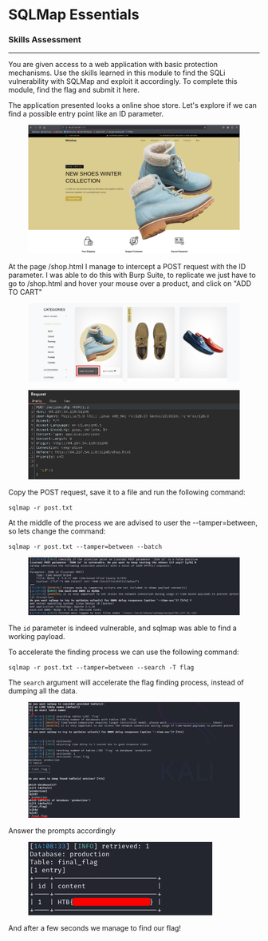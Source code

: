 # SQLMap Essentials

### Skills Assessment

***

You are given access to a web application with basic protection mechanisms. Use the skills learned in this module to find the SQLi vulnerability with SQLMap and exploit it accordingly. To complete this module, find the flag and submit it here.



The application presented looks a online shoe store. Let's explore if we can find a possible entry point like an ID parameter.

<figure><img src="../../.gitbook/assets/image (1) (1) (1).png" alt=""><figcaption></figcaption></figure>

At the page /shop.html I manage to intercept a POST request with the ID parameter. I was able to do this with Burp Suite, to replicate we just have to go to /shop.html and hover your mouse over a product, and click on "ADD TO CART"

<figure><img src="../../.gitbook/assets/image (2) (1) (1).png" alt=""><figcaption></figcaption></figure>

<figure><img src="../../.gitbook/assets/image (3) (1) (1).png" alt=""><figcaption></figcaption></figure>

Copy the POST request, save it to a file and run the following command:

```batch
sqlmap -r post.txt
```

At the middle of the process we are advised to user the --tamper=between, so lets change the command:

```batch
sqlmap -r post.txt --tamper=between --batch
```

<figure><img src="../../.gitbook/assets/image (4) (1) (1).png" alt=""><figcaption></figcaption></figure>

The `id` parameter is indeed vulnerable, and sqlmap was able to find a working payload.

To accelerate the finding process we can use the following command:

```batch
sqlmap -r post.txt --tamper=between --search -T flag
```

The `search` argument will accelerate the flag finding process, instead of dumping all the data.

<figure><img src="../../.gitbook/assets/image (5) (1) (1).png" alt=""><figcaption></figcaption></figure>

Answer the prompts accordingly

<figure><img src="../../.gitbook/assets/image (6) (1) (1).png" alt=""><figcaption></figcaption></figure>

And after a few seconds we manage to find our flag!
